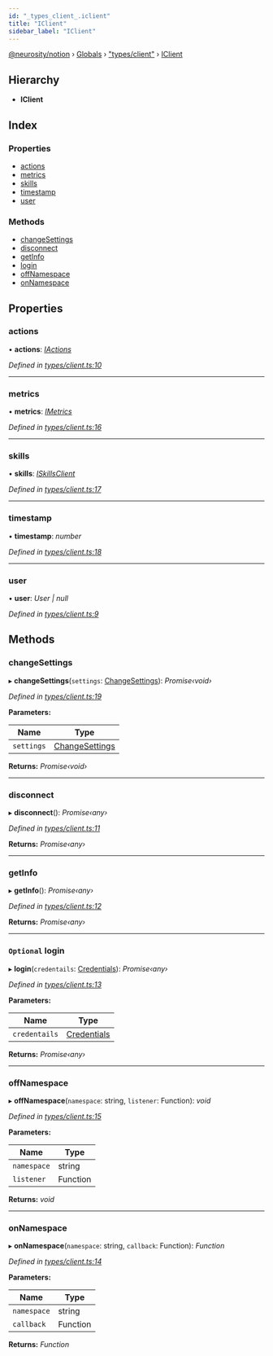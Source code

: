 ```yaml
---
id: "_types_client_.iclient"
title: "IClient"
sidebar_label: "IClient"
---
```


[@neurosity/notion](../index.md) › [Globals](../globals.md) › ["types/client"](../modules/_types_client_.md) › [IClient](_types_client_.iclient.md)

## Hierarchy

* **IClient**

## Index

### Properties

* [actions](_types_client_.iclient.md#actions)
* [metrics](_types_client_.iclient.md#metrics)
* [skills](_types_client_.iclient.md#skills)
* [timestamp](_types_client_.iclient.md#timestamp)
* [user](_types_client_.iclient.md#user)

### Methods

* [changeSettings](_types_client_.iclient.md#changesettings)
* [disconnect](_types_client_.iclient.md#disconnect)
* [getInfo](_types_client_.iclient.md#getinfo)
* [login](_types_client_.iclient.md#optional-login)
* [offNamespace](_types_client_.iclient.md#offnamespace)
* [onNamespace](_types_client_.iclient.md#onnamespace)

## Properties

###  actions

• **actions**: *[IActions](_types_actions_.iactions.md)*

*Defined in [types/client.ts:10](https://github.com/neurosity/notion-js/blob/80b48df/src/types/client.ts#L10)*

___

###  metrics

• **metrics**: *[IMetrics](_types_metrics_.imetrics.md)*

*Defined in [types/client.ts:16](https://github.com/neurosity/notion-js/blob/80b48df/src/types/client.ts#L16)*

___

###  skills

• **skills**: *[ISkillsClient](_types_skill_.iskillsclient.md)*

*Defined in [types/client.ts:17](https://github.com/neurosity/notion-js/blob/80b48df/src/types/client.ts#L17)*

___

###  timestamp

• **timestamp**: *number*

*Defined in [types/client.ts:18](https://github.com/neurosity/notion-js/blob/80b48df/src/types/client.ts#L18)*

___

###  user

• **user**: *User | null*

*Defined in [types/client.ts:9](https://github.com/neurosity/notion-js/blob/80b48df/src/types/client.ts#L9)*

## Methods

###  changeSettings

▸ **changeSettings**(`settings`: [ChangeSettings](../modules/_types_settings_.md#changesettings)): *Promise‹void›*

*Defined in [types/client.ts:19](https://github.com/neurosity/notion-js/blob/80b48df/src/types/client.ts#L19)*

**Parameters:**

Name | Type |
------ | ------ |
`settings` | [ChangeSettings](../modules/_types_settings_.md#changesettings) |

**Returns:** *Promise‹void›*

___

###  disconnect

▸ **disconnect**(): *Promise‹any›*

*Defined in [types/client.ts:11](https://github.com/neurosity/notion-js/blob/80b48df/src/types/client.ts#L11)*

**Returns:** *Promise‹any›*

___

###  getInfo

▸ **getInfo**(): *Promise‹any›*

*Defined in [types/client.ts:12](https://github.com/neurosity/notion-js/blob/80b48df/src/types/client.ts#L12)*

**Returns:** *Promise‹any›*

___

### `Optional` login

▸ **login**(`credentails`: [Credentials](../modules/_types_credentials_.md#credentials)): *Promise‹any›*

*Defined in [types/client.ts:13](https://github.com/neurosity/notion-js/blob/80b48df/src/types/client.ts#L13)*

**Parameters:**

Name | Type |
------ | ------ |
`credentails` | [Credentials](../modules/_types_credentials_.md#credentials) |

**Returns:** *Promise‹any›*

___

###  offNamespace

▸ **offNamespace**(`namespace`: string, `listener`: Function): *void*

*Defined in [types/client.ts:15](https://github.com/neurosity/notion-js/blob/80b48df/src/types/client.ts#L15)*

**Parameters:**

Name | Type |
------ | ------ |
`namespace` | string |
`listener` | Function |

**Returns:** *void*

___

###  onNamespace

▸ **onNamespace**(`namespace`: string, `callback`: Function): *Function*

*Defined in [types/client.ts:14](https://github.com/neurosity/notion-js/blob/80b48df/src/types/client.ts#L14)*

**Parameters:**

Name | Type |
------ | ------ |
`namespace` | string |
`callback` | Function |

**Returns:** *Function*
